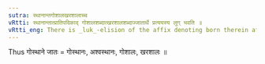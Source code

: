 ```yaml
---
sutra: स्थानान्तगोशालखरशालाच्च
vRtti: स्थानान्तात्प्रातिपदिकाद् गोशालशब्दात्खरशालशब्दाज्जातार्थे प्रत्ययस्य लुग् भवति ॥
vRtti_eng: There is _luk_-elision of the affix denoting born therein after a word ending in \"_sthana_\", and after the words \"_gosala_\" and \"_kharasala_\".
---
```

Thus गोस्थाने जातः = गोस्थानः, अश्वस्थानः, गोशालः, खरशालः ॥
